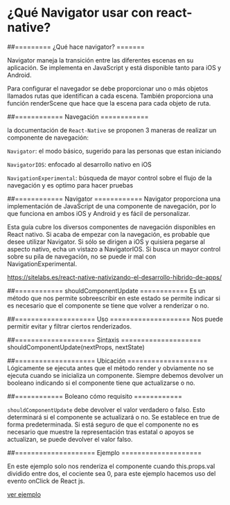 # ¿Qué Navigator usar con react-native?

##========= ¿Qué hace navigator? =======

Navigator maneja la transición entre las diferentes escenas en su aplicación. Se implementa en JavaScript y está disponible tanto para iOS y Android. 

Para configurar el navegador se debe proporcionar uno o más objetos llamados rutas que identifican a cada escena. También proporciona una función renderScene que hace que la escena para cada objeto de ruta.

##============ Navegación ============


la documentación de `React-Native` se proponen 3 maneras de realizar un componente de navegación:

`Navigator`: el modo básico, sugerido para las personas que estan iniciando

`NavigatorIOS`: enfocado al desarrollo nativo en iOS 

`NavigationExperimental`: búsqueda de mayor control sobre el flujo de la navegación y es optimo para hacer pruebas

##============ Navigator ============
Navigator proporciona una implementación de JavaScript de una componente de navegación, por lo que funciona en ambos iOS y Android y es fácil de personalizar.






Esta guía cubre los diversos componentes de navegación disponibles en React nativo. Si acaba de empezar con la navegación, es probable que desee utilizar Navigator. Si sólo se dirigen a iOS y quisiera pegarse al aspecto nativo, echa un vistazo a NavigatorIOS. Si busca un mayor control sobre su pila de navegación, no se puede ir mal con NavigationExperimental.










https://sitelabs.es/react-native-nativizando-el-desarrollo-hibrido-de-apps/

##============ shouldComponentUpdate ============
Es un método que nos permite sobreescribir en este estado se permite indicar si es necesario que el componente se tiene que volver a renderizar o no.

##==================== Uso ====================
 Nos puede permitir  evitar y filtrar ciertos renderizados.

##==================== Sintaxis ====================
 shouldComponentUpdate(nextProps, nextState)


##==================== Ubicación ====================
 Lógicamente se ejecuta antes que el método render y obviamente no se ejecuta cuando se inicializa un componente. Siempre debemos devolver un booleano indicando si el componente tiene que actualizarse o no.

##============ Boleano cómo requisito ============ 

`shouldComponentUpdate` debe devolver el valor verdadero o falso. Esto determinará si el componente se actualizará o no. Se establece en true de forma predeterminada. Si está seguro de que el componente no es necesario que muestre la representación tras estatal o apoyos se actualizan, se puede devolver el valor falso.


##==================== Ejemplo ====================

En este ejemplo solo nos renderiza el componente cuando this.props.val dividido entre dos, el cociente sea 0, para este ejemplo hacemos uso del evento onClick de React js.

[ver ejemplo](https://github.com/diegozwolf/talks/blob/master/shouldComponentUpdate/example.js)
